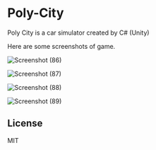 # Poly-City
Poly City is a car simulator created by C# (Unity)

Here are some screenshots of game.

![Screenshot (86)](https://user-images.githubusercontent.com/59918929/113053807-c2510900-91b9-11eb-9026-c16dda626b53.png)

![Screenshot (87)](https://user-images.githubusercontent.com/59918929/113053826-c8df8080-91b9-11eb-8810-1436e1ea5662.png)

![Screenshot (88)](https://user-images.githubusercontent.com/59918929/113053832-cc730780-91b9-11eb-89bf-a1d4390cad9c.png)

![Screenshot (89)](https://user-images.githubusercontent.com/59918929/113053838-cda43480-91b9-11eb-91ec-7d0e6343962a.png)

## License

MIT
